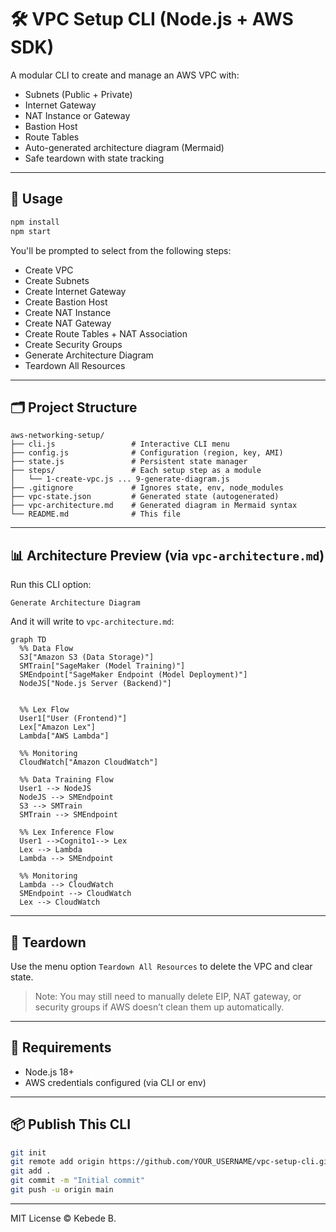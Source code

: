 # 🛠️ VPC Setup CLI (Node.js + AWS SDK)

A modular CLI to create and manage an AWS VPC with:
- Subnets (Public + Private)
- Internet Gateway
- NAT Instance or Gateway
- Bastion Host
- Route Tables
- Auto-generated architecture diagram (Mermaid)
- Safe teardown with state tracking

---

## 🚀 Usage

```bash
npm install
npm start
```

You'll be prompted to select from the following steps:

- Create VPC
- Create Subnets
- Create Internet Gateway
- Create Bastion Host
- Create NAT Instance
- Create NAT Gateway
- Create Route Tables + NAT Association
- Create Security Groups
- Generate Architecture Diagram
- Teardown All Resources

---

## 🗂 Project Structure

```
aws-networking-setup/
├── cli.js                 # Interactive CLI menu
├── config.js              # Configuration (region, key, AMI)
├── state.js               # Persistent state manager
├── steps/                 # Each setup step as a module
│   └── 1-create-vpc.js ... 9-generate-diagram.js
├── .gitignore             # Ignores state, env, node_modules
├── vpc-state.json         # Generated state (autogenerated)
├── vpc-architecture.md    # Generated diagram in Mermaid syntax
└── README.md              # This file
```

---

## 📊 Architecture Preview (via `vpc-architecture.md`)

Run this CLI option:
```
Generate Architecture Diagram
```
And it will write to `vpc-architecture.md`:

```mermaid
graph TD
  %% Data Flow
  S3["Amazon S3 (Data Storage)"]
  SMTrain["SageMaker (Model Training)"]
  SMEndpoint["SageMaker Endpoint (Model Deployment)"]
  NodeJS["Node.js Server (Backend)"]


  %% Lex Flow
  User1["User (Frontend)"]
  Lex["Amazon Lex"]
  Lambda["AWS Lambda"]

  %% Monitoring 
  CloudWatch["Amazon CloudWatch"]

  %% Data Training Flow
  User1 --> NodeJS
  NodeJS --> SMEndpoint
  S3 --> SMTrain
  SMTrain --> SMEndpoint

  %% Lex Inference Flow
  User1 -->Cognito1--> Lex
  Lex --> Lambda
  Lambda --> SMEndpoint

  %% Monitoring
  Lambda --> CloudWatch
  SMEndpoint --> CloudWatch
  Lex --> CloudWatch

  ```

---

## 🧹 Teardown
Use the menu option `Teardown All Resources` to delete the VPC and clear state.

> Note: You may still need to manually delete EIP, NAT gateway, or security groups if AWS doesn’t clean them up automatically.

---

## 🧰 Requirements
- Node.js 18+
- AWS credentials configured (via CLI or env)

---

## 📦 Publish This CLI
```bash
git init
git remote add origin https://github.com/YOUR_USERNAME/vpc-setup-cli.git
git add .
git commit -m "Initial commit"
git push -u origin main
```

---

MIT License © Kebede B.